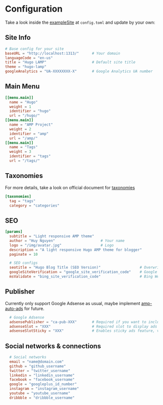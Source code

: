 # Configuration

Take a look inside the [exampleSite](https://github.com/huyb1991/hugo-lamp/tree/master/exampleSite) at `config.toml` and update by your own:

## Site Info

```toml
# Base config for your site
baseURL = "http://localhost:1313/"      # Your domain
languageCode = "en-us"
title = "Hugo LAMP"                     # Default site title
theme = "hugo-lamp"
googleAnalytics = "UA-XXXXXXXX-X"       # Google Analytics UA number
```

## Main Menu

```toml
[[menu.main]]
  name = "Hugo"
  weight = 1
  identifier = "hugo"
  url = "/hugo/"
[[menu.main]]
  name = "AMP Project"
  weight = 2
  identifier = "amp"
  url = "/amp/"
[[menu.main]]
  name = "Tags"
  weight = 3
  identifier = "tags"
  url = "/tags/"
```

## Taxonomies

For more details, take a look on official document for [taxonomies](https://gohugo.io/content-management/taxonomies/)

```toml
[taxonomies]
  tag = "tags"
  category = "categories"
```

## SEO

```toml
[params]
  subtitle = "Light responsive AMP theme"
  author = "Huy Nguyen"                     # Your name
  logo = "/img/avatar.jpg"                  # Logo
  description = "A light responsive Hugo AMP theme for blogger"          # Meta description tag
  paginate = 10

  # SEO configs
  seotitle = "Hugo Blog Title (SEO Version)"                  # Overwrite site title for SEO purpose
  googleSiteVerification = "google_site_verification_code"    # Google Webmaster
  msValidate = "bing_site_verification_code"                  # Bing Webmaster
```

## Publisher

Currently only support Google Adsense as usual, maybe implement [amp-auto-ads](https://www.ampproject.org/docs/reference/components/amp-auto-ads) for future.

```toml
  # Google Adsense
  adsensePublisher = "ca-pub-XXX"       # Required if you want to include Google Adsense
  adsenseSlot = "XXX"                   # Required slot to display ads
  adsenseSlotSticky = "XXX"             # Enables sticky ads feature, value maybe the same with adsenseSlot, remove if you don't want display sticky ads
```

## Social networks & connections

```toml
  # Social networks
  email = "name@domain.com"
  github = "github_username"
  twitter = "twitter_username"
  linkedin = "linkedin_username"
  facebook = "facebook_username"
  google = "googleplus_id_number"
  instagram = "instagram_username"
  youtube = "youtube_username"
  dribbble = "dribbble_username"
```

